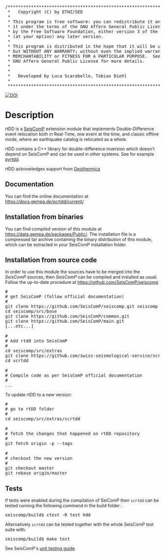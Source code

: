 <pre>
/***************************************************************************
 *   Copyright (C) by ETHZ/SED                                             *
 *                                                                         *
 * This program is free software: you can redistribute it and/or modify    *
 * it under the terms of the GNU Affero General Public License as published*
 * by the Free Software Foundation, either version 3 of the License, or    *
 * (at your option) any later version.                                     *
 *                                                                         *
 * This program is distributed in the hope that it will be useful,         *
 * but WITHOUT ANY WARRANTY; without even the implied warranty of          *
 * MERCHANTABILITY or FITNESS FOR A PARTICULAR PURPOSE.  See the           *
 * GNU Affero General Public License for more details.                     *
 *                                                                         *
 *                                                                         *
 *   Developed by Luca Scarabello, Tobias Diehl                            *
 *                                                                         *
 ***************************************************************************/
</pre>

[![DOI](https://zenodo.org/badge/246001157.svg)](https://zenodo.org/badge/latestdoi/246001157)

# Description

rtDD is a [SeisComP](<https://github.com/SeisComP>) extension module that implements Double-Difference event relocation both in Real-Time, one event at the time, and classic offline mode, where an earthquake catalog is relocated as a whole.

rtDD contains a C++ library for double-difference inversion which doesn't depend on SeisComP and can be used in other systems. See for example [pyrtdd](https://github.com/swiss-seismological-service/pyrtdd).

rtDD acknowledges support from [Geothermica](http://www.geothermica.eu/)

## Documentation

You can find the online documentation at https://docs.gempa.de/scrtdd/current/

## Installation from binaries

You can find compiled version of this module at https://data.gempa.de/packages/Public/. The installation file is a compressed tar archive containing the binary distribution of this module, which can be extracted in your SeisComP installation folder.

## Installation from source code

In order to use this module the sources have to be merged into the *SeisComP* sources, then *SeisComP* can be compiled and installed as usual. Follow the up-to-date procedure at https://github.com/SeisComP/seiscomp

<pre>
#
# get SeisComP (follow official documentation)
#
git clone https://github.com/SeisComP/seiscomp.git seiscomp
cd seiscomp/src/base
git clone https://github.com/SeisComP/common.git
git clone https://github.com/SeisComP/main.git
[...etc...]

#
# Add rtdd into SeisComP
#
cd seiscomp/src/extras
git clone https://github.com/swiss-seismological-service/scrtdd.git
cd scrtdd

#
# Compile code as per SeisComP official documentation
#
...
</pre>

To update rtDD to a new version:

<pre>
#
# go to rtDD folder
#
cd seiscomp/src/extras/scrtdd

#
# fetch the changes that happened on rtDD repository
#
git fetch origin -p --tags

#
# checkout the new version
#
git checkout master
git rebase origin/master
</pre>

## Tests

If tests were enabled during the compilation of SeiComP then `scrtdd` can be tested
running the following command in the build folder:
.
<pre>
seiscomp/build$ ctest -R test_hdd
</pre>

Alternatively `scrtdd` can be tested together with the whole SeisComP test suite with:

<pre>
seiscomp/build$ make test
</pre>

See SeisComP's [unit testing guide](https://docs.gempa.de/seiscomp/current/base/tests.html).

